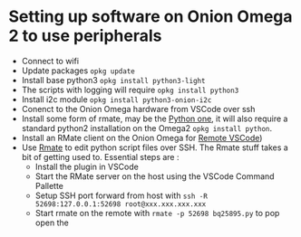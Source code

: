 # Setting up software on Onion Omega 2 to use peripherals
- Connect to wifi
- Update packages `opkg update` 
- Install base python3 `opkg install python3-light`
- The scripts with logging will require `opkg install python3`
- Install i2c module `opkg install python3-onion-i2c`
- Conenct to the Onion Omega hardware from VSCode over ssh
- Install some form of rmate, may be the [Python one](https://github.com/sclukey/rmate-python), it will also require
a standard python2 installation on the Omega2 `opkg install python`.
- Install an RMate client on the Onion Omega for [Remote VSCode](https://marketplace.visualstudio.com/items?itemName=rafaelmaiolla.remote-vscode))
- Use [Rmate](https://github.com/textmate/rmate) to edit python script files over SSH. The Rmate stuff takes a bit of
getting used to. Essential steps are :
  - Install the plugin in VSCode
  - Start the RMate server on the host using the VSCode Command Pallette
  - Setup SSH port forward from host with `ssh -R 52698:127.0.0.1:52698 root@xxx.xxx.xxx.xxx`
  - Start rmate on the remote with `rmate -p 52698 bq25895.py` to pop open the 